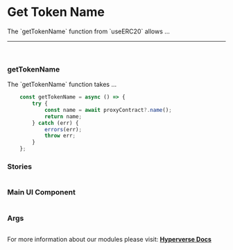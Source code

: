 # Get Token Name

<p> The `getTokenName` function from `useERC20` allows ... </p>

---

<br>

### getTokenName

<p> The `getTokenName` function takes ... </p>

```jsx
	const getTokenName = async () => {
		try {
			const name = await proxyContract?.name();
			return name;
		} catch (err) {
			errors(err);
			throw err;
		}
	};
```

### Stories

```jsx

```

### Main UI Component

```jsx

```

### Args

```jsx

```

For more information about our modules please visit: [**Hyperverse Docs**](docs.hyperverse.dev)
